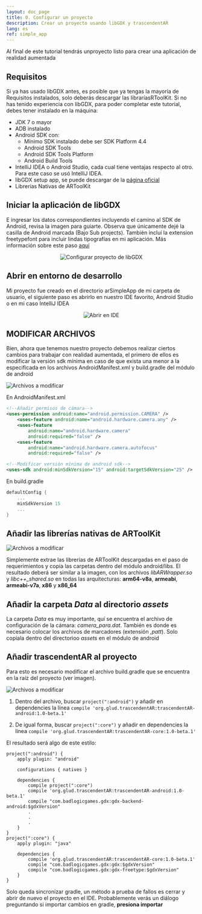 ```yaml
---
layout: doc_page
title: 0. Configurar un proyecto
description: Crear un proyecto usando libGDX y trascendentAR
lang: es
ref: simple_app
---
```


Al final de este tutorial tendrás unproyecto listo para crear una aplicación de realidad aumentada

## Requisitos
Si ya has usado libGDX antes, es posible que ya tengas la mayoría de Requisitos instalados, solo deberás descargar las libraríasRToolKit. Si no has tenido experiencia con libGDX, para poder completar este tutorial, debes tener instalado en la máquina:

* JDK 7 o mayor
* ADB instalado
* Android SDK con:
	* Mínimo SDK instalado debe ser SDK Platform 4.4
	* Android SDK Tools
	* Android SDK Tools Platform
	* Android Build Tools
* IntelliJ IDEA o Android Studio, cada cual tiene ventajas respecto al otro. Para este caso se usó IntelliJ IDEA.
* libGDX setup app, se puede descargar de la [página oficial](http://libgdx.badlogicgames.com/download.html)
* Librerías Nativas de ARToolKit

## Iniciar la aplicación de libGDX
E ingresar los datos correspondientes incluyendo el camino al SDK de Android, revisa la imagen para guiarte. Observa que únicamente dejé la casilla de Android marcada (Bajo Sub projects). También incluí la extension freetypefont para incluir lindas tipografías en mi aplicación.
Más información sobre este paso [aquí](https://github.com/Jackgris/wikiLibGDX_es/wiki/Crear-ejecutar-depurar-y-empaquetar-su-proyecto)


<center>
<img src="images/simpleapp_libgdxsetup.png" alt="Configurar proyecto de libGDX">
</center>

## Abrir en entorno de desarrollo
Mi proyecto fue creado en el directorio arSimpleApp de mi carpeta de usuario, el siguiente paso es abrirlo en nuestro IDE favorito, Android Studio o en mi caso IntelliJ IDEA

<center>
<img src="images/simpleapp_abrirenide.png" alt="Abrir en IDE">
</center>


## MODIFICAR ARCHIVOS

Bien, ahora que tenemos nuestro proyecto debemos realizar ciertos cambios para trabajar con realidad aumentada, el primero de ellos es modificar la versión sdk mínima en caso de que exista una menor a la especificada en los archivos AndroidManifest.xml y build.gradle del módulo de android

<span class="image left"><img src="images/simpleapp_files2modify.png" alt="Archivos a modificar" /></span>

En AndroidManifest.xml

```xml
<!--Añadir permisos de cámara-->
<uses-permission android:name="android.permission.CAMERA" />
    <uses-feature android:name="android.hardware.camera.any" />
    <uses-feature
        android:name="android.hardware.camera"
        android:required="false" />
    <uses-feature
        android:name="android.hardware.camera.autofocus"
        android:required="false" />

<!--Modificar versión mínima de android sdk-->
<uses-sdk android:minSdkVersion="15" android:targetSdkVersion="25" />
```

En build.gradle

```groovy
defaultConfig {
    ...
    minSdkVersion 15
    ...
}
```

## Añadir las librerías nativas de ARToolKit

<span class="image right"><img src="images/simpleapp_nativelibs.png" alt="Archivos a modificar" /></span>

Simplemente extrae las librerías de ARToolKit descargadas en el paso de requerimientos y copia las carpetas dentro del módulo android/libs. El resultado deberá ser similar a la imagen, con los archivos *libARWrapper.so* y *libc++_shared.so* en todas las arquitecturas: **arm64-v8a**, **armeabi**, **armeabi-v7a**, **x86** y **x86_64**

## Añadir la carpeta _Data_ al directorio _assets_
La carpeta _Data_ es muy importante, quí se encuentra el archivo de configuración de la cámara: _camera_para.dat_. También es donde es necesario colocar los archivos de marcadores (extensión _,patt_). Solo copiala dentro del directorioo _assets_ en el módulo de android

## Añadir trascendentAR al proyecto

Para esto es necesario modificar el archivo build.gradle que se encuentra en la raíz del proyecto (ver imagen).

<span class="image right"><img src="images/simpleapp_addtrascendentAR.png" alt="Archivos a modificar" /></span>

1. Dentro del archivo, buscar ```project(":android")``` y añadir en dependencies la línea ```compile 'org.glud.trascendentAR:trascendentAR-android:1.0-beta.1'```

2. De igual forma, buscar ```project(":core")``` y añadir en dependencies la línea ```compile 'org.glud.trascendentAR:trascendentAR-core:1.0-beta.1'```

El resultado será algo de este estilo:

```
project(":android") {
    apply plugin: "android"

    configurations { natives }

    dependencies {
        compile project(":core")
        compile 'org.glud.trascendentAR:trascendentAR-android:1.0-beta.1'
        compile "com.badlogicgames.gdx:gdx-backend-android:$gdxVersion"
        .
        .
        .
    }
}
project(":core") {
    apply plugin: "java"

    dependencies {
        compile 'org.glud.trascendentAR:trascendentAR-core:1.0-beta.1'
        compile "com.badlogicgames.gdx:gdx:$gdxVersion"
        compile "com.badlogicgames.gdx:gdx-freetype:$gdxVersion"
    }
}
```
Solo queda sincronizar gradle, un método a prueba de fallos es cerrar y abrir de nuevo el proyecto en el IDE. Probablemente verás un diálogo preguntando si importar cambios en gradle, **presiona importar**
